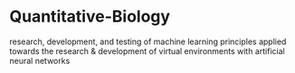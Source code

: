 # Quantitative-Biology
research, development, and testing of machine learning principles applied
towards the research & development of virtual environments with artificial neural networks
